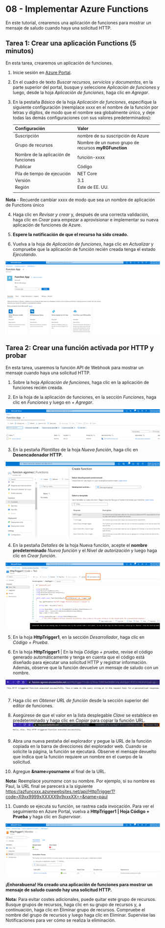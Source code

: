 # 08 - Implementar Azure Functions
En este tutorial, crearemos una aplicación de funciones para mostrar un mensaje de saludo cuando haya una solicitud HTTP.

## Tarea 1: Crear una aplicación Functions (5 minutos)
En esta tarea, crearemos un aplicación de funciones.

  1. Inicie sesión en [Azure Portal](https://portal.azure.com/).

  2. En el cuadro de texto *Buscar recursos, servicios y documentos*, en la parte superior del portal, busque y seleccione *Aplicación de funciones* y luego, desde la hoja *Aplicación de funciones*, haga clic en *Agregar*.

  3. En la pestaña *Básico* de la hoja *Aplicación de funciones*, especifique la siguiente configuración (reemplace xxxx en el nombre de la función por letras y dígitos, de modo que el nombre sea globalmente único, y deje todas las demás configuraciones con sus valores predeterminados):

      | Configuración	| Valor |
      |  -- | -- |
      | Suscripción	| nombre de su suscripción de Azure |
      | Grupo de recursos	| Nombre de un nuevo grupo de recursos **myRGFunction**
      | Nombre de la aplicación de funciones |	función-xxxx |
      | Publicar | Código |
      | Pila de tiempo de ejecución |	NET Core |
      | Versión	| 3.1 |
      | Región	| Este de EE. UU. |
      | | |

   **Nota** - Recuerde cambiar xxxx de modo que sea un nombre de aplicación de Functions único

  4. Haga clic en *Revisar y crear* y, después de una correcta validación, haga clic en *Crear* para empezar a aprovisionar e implementar su nueva aplicación de funciones de Azure.

  5. **Espere la notificación de que el recurso ha sido creado.**

  6. Vuelva a la hoja de *Aplicación de funciones*, haga clic en *Actualizar* y compruebe que la aplicación de función recién creada tenga el estado *Ejecutando*.

  ![Alt text](./img/1.PNG)

## Tarea 2: Crear una función activada por HTTP y probar
En esta tarea, usaremos la función API de Webhook para mostrar un mensaje cuando haya una solicitud HTTP.

  1. Sobre la hoja *Aplicación de funciones*, haga clic en la aplicación de funciones recién creada.

  2. En la hoja de la aplicación de funciones, en la sección *Funciones*, haga clic en *Funciones* y luego en *+ Agregar*.

![Alt text](./img/2.PNG)

  3. En la pestaña *Plantillas* de la hoja *Nueva función*, haga clic en **Desencadenador HTTP**.

![Alt text](./img/3.PNG)

  4. En la pestaña *Detalles* de la hoja Nueva función, acepte el **nombre predeterminado** *Nueva función* y el *Nivel de autorización* y luego haga clic en *Crear función*.

![Alt text](./img/4.PNG)

  5. En la hoja **HttpTrigger1**, en la sección *Desarrollador*, haga clic en *Código + Prueba*.

  6. En la hoja **HttpTrigger1** | En la hoja *Código + prueba*, revise el código generado automáticamente y tenga en cuenta que el código está diseñado para ejecutar una solicitud HTTP y registrar información. Además, observe que la función devuelve un mensaje de saludo con un nombre.

![Alt text](./img/5.PNG)

  7. Haga clic en *Obtener URL de función* desde la sección superior del editor de funciones.

  8. Asegúrese de que el valor en la lista desplegable *Clave* se establece en predeterminado y haga clic en *Copiar* para copiar la función URL.
![Alt text](./img/6.PNG)

  9. Abra una nueva pestaña del explorador y pegue la URL de la función copiada en la barra de direcciones del explorador web. Cuando se solicite la página, la función se ejecutará. Observe el mensaje devuelto que indica que la función requiere un nombre en el cuerpo de la solicitud.

  10. Agregue **&name=yourname** al final de la URL.

  **Nota:** Reemplace *yourname* con su nombre. Por ejemplo, si su nombre es Paul, la URL final se parecerá a la siguiente https://azfuncxxx.azurewebsites.net/api/HttpTrigger1?code=X9xx9999xXXXXX9x9xxxXX==&name=paul


  11. Cuando se ejecuta su función, se rastrea cada invocación. Para ver el seguimiento en Azure Portal, vuelva a **HttpTrigger1 | Hoja Código + Prueba** y haga clic en *Supervisar*.

![Alt text](./img/7.PNG)

  **¡Enhorabuena! Ha creado una aplicación de funciones para mostrar un mensaje de saludo cuando hay una solicitud HTTP.**

  **Nota:** Para evitar costes adicionales, puede quitar este grupo de recursos. Busque grupos de recursos, haga clic en su grupo de recursos y, a continuación, haga clic en Eliminar grupo de recursos. Compruebe el nombre del grupo de recursos y luego haga clic en Eliminar. Supervise las Notificaciones para ver cómo se realiza la eliminación.
